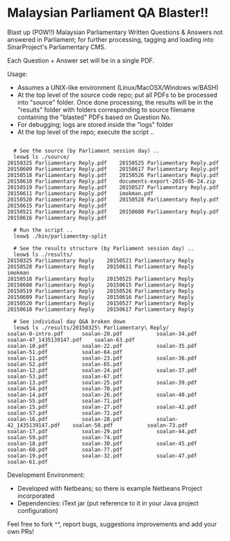 Malaysian Parliament QA Blaster!!
==================================

Blast up (POW!!) Malaysian Parliamentary Written Questions &amp; Answers 
not answered in Parliament; for further processing, tagging and loading 
into SinarProject's Parliamentary CMS.

Each Question + Answer set will be in a single PDF.

Usage:
- Assumes a UNIX-like environment (Linux/MacOSX/Windows w/BASH)
- At the top level of the source code repo; put all PDFs to be processed into "source" folder.
  Once done processing, the results will be in the "results" folder with folders corresponding
  to source filename containing the "blasted" PDFs based on Question No.
- For debugging; logs are stored inside the "logs" folder
- At the top level of the repo; execute the script ..
```

  # See the source (by Parliament session day) ..
  leow$ ls ./source/
20150325 Parliamentary Reply.pdf	20150525 Parliamentary Reply.pdf	20150609 Parliamentary Reply.pdf	20150617 Parliamentary Reply.pdf
20150518 Parliamentary Reply.pdf	20150526 Parliamentary Reply.pdf	20150610 Parliamentary Reply.pdf	documents-export-2015-06-24.zip
20150519 Parliamentary Reply.pdf	20150527 Parliamentary Reply.pdf	20150611 Parliamentary Reply.pdf	imokman.pdf
20150520 Parliamentary Reply.pdf	20150528 Parliamentary Reply.pdf	20150615 Parliamentary Reply.pdf
20150521 Parliamentary Reply.pdf	20150608 Parliamentary Reply.pdf	20150616 Parliamentary Reply.pdf

  # Run the script ..
  leow$ ./bin/parliamentmy-split 

  # See the results structure (by Parliament session day) ..
  leow$ ls ./results/
20150325 Parliamentary Reply	20150521 Parliamentary Reply	20150528 Parliamentary Reply	20150611 Parliamentary Reply	imokman
20150518 Parliamentary Reply	20150525 Parliamentary Reply	20150608 Parliamentary Reply	20150615 Parliamentary Reply
20150519 Parliamentary Reply	20150526 Parliamentary Reply	20150609 Parliamentary Reply	20150616 Parliamentary Reply
20150520 Parliamentary Reply	20150527 Parliamentary Reply	20150610 Parliamentary Reply	20150617 Parliamentary Reply

  # See individual day Q&A broken down
  leow$ ls ./results/20150325\ Parliamentary\ Reply/
soalan-0-intro.pdf		soalan-20.pdf			soalan-34.pdf			soalan-47_1435139147.pdf	soalan-63.pdf
soalan-10.pdf			soalan-22.pdf			soalan-35.pdf			soalan-51.pdf			soalan-64.pdf
soalan-11.pdf			soalan-23.pdf			soalan-36.pdf			soalan-52.pdf			soalan-65.pdf
soalan-12.pdf			soalan-24.pdf			soalan-37.pdf			soalan-53.pdf			soalan-67.pdf
soalan-13.pdf			soalan-25.pdf			soalan-39.pdf			soalan-54.pdf			soalan-70.pdf
soalan-14.pdf			soalan-26.pdf			soalan-40.pdf			soalan-55.pdf			soalan-71.pdf
soalan-15.pdf			soalan-27.pdf			soalan-42.pdf			soalan-57.pdf			soalan-72.pdf
soalan-16.pdf			soalan-28.pdf			soalan-42_1435139147.pdf	soalan-58.pdf			soalan-73.pdf
soalan-17.pdf			soalan-29.pdf			soalan-44.pdf			soalan-59.pdf			soalan-74.pdf
soalan-18.pdf			soalan-30.pdf			soalan-45.pdf			soalan-60.pdf			soalan-77.pdf
soalan-19.pdf			soalan-32.pdf			soalan-47.pdf			soalan-61.pdf

```

Development Environment:
- Developed with Netbeans; so there is example Netbeans Project incorporated
- Dependencies: iText jar (put reference to it in your Java project configuration)

Feel free to fork ^^, report bugs, suggestions improvements and add your own PRs!
